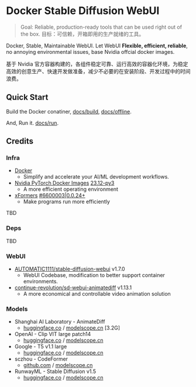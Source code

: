 # Docker Stable Diffusion WebUI

> Goal: Reliable, production-ready tools that can be used right out of the box.
> 目标：可信赖，开箱即用的生产就绪的工具。

Docker, Stable, Maintainable WebUI. Let WebUI **Flexible, efficient, reliable**, no annoying environmental issues, base Nvidia offcial docker images.

基于 Nvidia 官方容器构建的，各组件稳定可靠、运行高效的容器化环境，为稳定高效的创意生产、快速开发做准备，减少不必要的在安装阶段、开发过程中的时间浪费。

## Quick Start

Build the Docker conatiner, [docs/build](./docs/build.md), [docs/offline](./docs/offline.md).

And, Run it. [docs/run](./docs/run.md).

## Credits


### Infra

- [Docker](https://www.docker.com/products/ai-ml-development/)
  - Simplify and accelerate your AI/ML development workflows.
- [Nvidia PyTorch Docker Images](https://catalog.ngc.nvidia.com/orgs/nvidia/containers/pytorch) [23.12-py3](#)
  - A more efficient operating environment
- [xFormers](https://github.com/facebookresearch/xformers) [#6600003|0.0.24+](https://github.com/facebookresearch/xformers/commit/6600003c2314af88befcec2cd6662957a662981d)
  - Make programs run more efficiently

TBD

### Deps

TBD

### WebUI

- [AUTOMATIC1111/stable-diffusion-webui](https://github.com/AUTOMATIC1111/stable-diffusion-webui) v1.7.0
  - WebUI Codebase, modification to better support container environments.
- [continue-revolution/sd-webui-animatediff](https://github.com/continue-revolution/sd-webui-animatediff) v1.13.1
  - A more economical and controllable video animation solution

### Models

- Shanghai AI Laboratory - AnimateDiff
  - [huggingface.co](https://huggingface.co/guoyww/animatediff) / [modelscope.cn](https://modelscope.cn/models/Shanghai_AI_Laboratory/animatediff) [3.2G]
- OpenAI - Clip VIT large patch14
  - [huggingface.co](https://huggingface.co/openai/clip-vit-large-patch14) / [modelscope.cn](https://modelscope.cn/models/AI-ModelScope/clip-vit-large-patch14)
- Google - T5 v1.1 large
  - [huggingface.co](https://huggingface.co/google/t5-v1_1-large) / [modelscope.cn](https://modelscope.cn/models/soulteary/t5-v1_1-large)
- sczhou - CodeFormer
  - [github.com](https://github.com/sczhou/CodeFormer) / [modelscope.cn](https://www.modelscope.cn/api/v1/models/soulteary/CodeFormer)
- RunwayML - Stable Diffusion v1.5
  - [huggingface.co](https://huggingface.co/runwayml/stable-diffusion-v1-5) / [modelscope.cn](https://modelscope.cn/api/v1/models/AI-ModelScope/stable-diffusion-v1-5)
